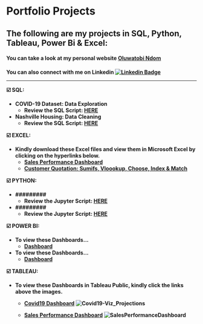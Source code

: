 <h1>
  Portfolio Projects
</h1>

<h2>
  The following are my projects in SQL, Python, Tableau, Power Bi & Excel:
 </h2>
 
 

<h4>
 You can take a look at my personal website <a href="https://oluwatobindom.github.io/" target="_blank">Oluwatobi Ndom</a>
</h4>
<h4>

You can also connect with me on Linkedin [![Linkedin Badge](https://img.shields.io/badge/-Oluwatobi_Ndom-blue?style=flat&logo=Linkedin&logoColor=white)](https://www.linkedin.com/in/oluwatobi-n-a8145a79/)


---

:ballot_box_with_check: SQL:
- COVID-19 Dataset: Data Exploration
  - Review the SQL Script: <a href="https://github.com/Tobitoke/PortfolioProjects/blob/main/SQL%20-%20Data%20Exploration.sql" target="_blank">HERE</a>
- Nashville Housing: Data Cleaning
  - Review the SQL Script: <a href="https://github.com/Tobitoke/PortfolioProjects/blob/main/SQL%20-%20Data%20Cleaning.sql" target="_blank">HERE</a>
  
  
  
:ballot_box_with_check: EXCEL:

-  Kindly download these Excel files and view them in Microsoft Excel by clicking on the hyperlinks below.
      - <a href="https://github.com/Tobitoke/PortfolioProjects/raw/main/EXCEL%20-%20Pivot%20Tables%2C%20Pivot%20Charts%2C%20Slicers.xlsx" target="_blank">Sales Performance Dashboard</a>
      - <a href="https://github.com/Tobitoke/PortfolioProjects/raw/main/EXCEL%20-%20Sumifs%2C%20Vloookup%2C%20Choose%2C%20Index%20%26%20Match.xlsx" target="_blank">Customer Quotation: Sumifs, Vloookup, Choose, Index & Match</a>
     
     
     
:ballot_box_with_check: PYTHON:
- #########
  - Review the Jupyter Script: <a href="##########" target="_blank">HERE</a>
- #########
  - Review the Jupyter Script: <a href="##########" target="_blank">HERE</a>


  
:ballot_box_with_check: POWER BI:
-  To view these Dashboards...
      - <a href="##########" target="_blank">Dashboard</a>
-  To view these Dashboards...
      - <a href="##########" target="_blank">Dashboard</a>
      
      
     
:ballot_box_with_check: TABLEAU:
-  To view these Dashboards in Tableau Public, kindly click the links above the images.
      - <a href="https://public.tableau.com/app/profile/oluwatobi.ndom/viz/CovidDataVisualization_16650337890860/Dashboard1" target="_blank">Covid19 Dashboard</a>
       ![Covid19-Viz_Projections](https://user-images.githubusercontent.com/98953710/195890615-546fd4b4-b28a-4b46-8924-3aa615c3ee04.png) 
       
      - <a href="https://public.tableau.com/app/profile/oluwatobi.ndom/viz/SalesPerformanceDashboard_16651210027870/SalesPerformanceDashboard" target="_blank">Sales Performance Dashboard</a>
      ![SalesPerformanceDashboard](https://user-images.githubusercontent.com/98953710/195890847-1a17ab06-c6c9-4596-a4a0-3c14be75bbb7.png)
